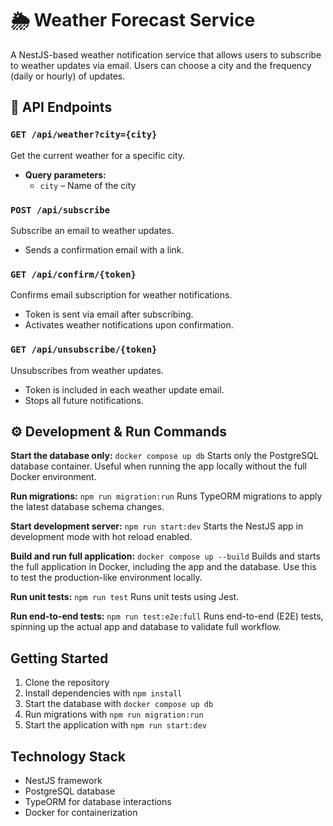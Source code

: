 # 🌦️ Weather Forecast Service

A NestJS-based weather notification service that allows users to subscribe to weather updates via email. Users can choose a city and the frequency (daily or hourly) of updates.

## 📡 API Endpoints

### `GET /api/weather?city={city}`
Get the current weather for a specific city.
- **Query parameters:**
  - `city` – Name of the city

### `POST /api/subscribe`
Subscribe an email to weather updates.

- Sends a confirmation email with a link.

### `GET /api/confirm/{token}`
Confirms email subscription for weather notifications.
- Token is sent via email after subscribing.
- Activates weather notifications upon confirmation.

### `GET /api/unsubscribe/{token}`
Unsubscribes from weather updates.
- Token is included in each weather update email.
- Stops all future notifications.

## ⚙️ Development & Run Commands

**Start the database only:**
`docker compose up db`
Starts only the PostgreSQL database container. Useful when running the app locally without the full Docker environment.

**Run migrations:**
`npm run migration:run`
Runs TypeORM migrations to apply the latest database schema changes.

**Start development server:**
`npm run start:dev`
Starts the NestJS app in development mode with hot reload enabled.

**Build and run full application:**
`docker compose up --build`
Builds and starts the full application in Docker, including the app and the database. Use this to test the production-like environment locally.

**Run unit tests:**
`npm run test`
Runs unit tests using Jest.

**Run end-to-end tests:**
`npm run test:e2e:full`
Runs end-to-end (E2E) tests, spinning up the actual app and database to validate full workflow.

## Getting Started

1. Clone the repository
2. Install dependencies with `npm install`
3. Start the database with `docker compose up db`
4. Run migrations with `npm run migration:run`
5. Start the application with `npm run start:dev`

## Technology Stack

- NestJS framework
- PostgreSQL database
- TypeORM for database interactions
- Docker for containerization

